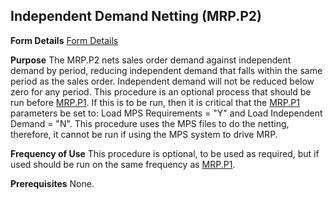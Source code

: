 ## Independent Demand Netting (MRP.P2)
<PageHeader />

**Form Details**
[Form Details](../MRP-P2-1/README.md)

**Purpose**
The MRP.P2 nets sales order demand against independent demand by period,
reducing independent demand that falls within the same period as the sales
order. Independent demand will not be reduced below zero for any period. This
procedure is an optional process that should be run before
[MRP.P1](../MRP-P1/README.md). If this is to be run, then it is critical that the
[MRP.P1](../MRP-P1/README.md) parameters be set to: Load MPS Requirements = "Y" and
Load Independent Demand = "N". This procedure uses the MPS files to do the
netting, therefore, it cannot be run if using the MPS system to drive MRP.

**Frequency of Use**
This procedure is optional, to be used as required, but if used should be run
on the same frequency as [MRP.P1](../MRP-P1/README.md).

**Prerequisites**
None.

<badge text= "Version 8.10.57 " vertical="middle" />

<PageFooter />

